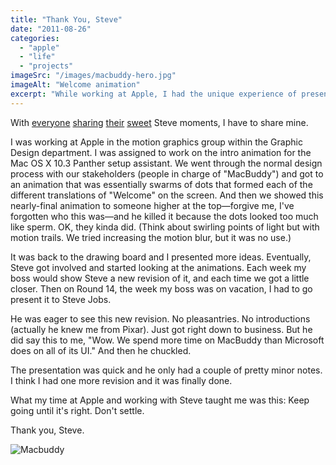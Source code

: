 ```yaml
---
title: "Thank You, Steve"
date: "2011-08-26"
categories: 
  - "apple"
  - "life"
  - "projects"
imageSrc: "/images/macbuddy-hero.jpg"
imageAlt: "Welcome animation"
excerpt: "While working at Apple, I had the unique experience of presenting the Mac OS X Panther setup animation directly to Steve Jobs. After 14 rounds of revisions, his dedication to perfection taught me an invaluable lesson: Keep going until it's right. Don't settle."
---
```


With [everyone](https://plus.google.com/107117483540235115863/posts/gcSStkKxXTw) [sharing](http://blog.precipice.org/youre-the-ones "You're the ones - Marc Hedlund's blog") [their](http://tumblr.davidcairns.org/post/9359368094/so-steve-jobs-has-left-his-role-as-apples-ceo "So, Steve Jobs has left his role as Apple's CEO.... - Talk Dirty to Me, Paul Krugman") [sweet](http://allenpaltrow.tumblr.com/post/9375814057/my-experience-with-jobs-and-apple "My Experience with Jobs and Apple") Steve moments, I have to share mine.

I was working at Apple in the motion graphics group within the Graphic Design department. I was assigned to work on the intro animation for the Mac OS X 10.3 Panther setup assistant. We went through the normal design process with our stakeholders (people in charge of "MacBuddy") and got to an animation that was essentially swarms of dots that formed each of the different translations of "Welcome" on the screen. And then we showed this nearly-final animation to someone higher at the top—forgive me, I've forgotten who this was—and he killed it because the dots looked too much like sperm. OK, they kinda did. (Think about swirling points of light but with motion trails. We tried increasing the motion blur, but it was no use.)

It was back to the drawing board and I presented more ideas. Eventually, Steve got involved and started looking at the animations. Each week my boss would show Steve a new revision of it, and each time we got a little closer. Then on Round 14, the week my boss was on vacation, I had to go present it to Steve Jobs.

He was eager to see this new revision. No pleasantries. No introductions (actually he knew me from Pixar). Just got right down to business. But he did say this to me, "Wow. We spend more time on MacBuddy than Microsoft does on all of its UI." And then he chuckled.

The presentation was quick and he only had a couple of pretty minor notes. I think I had one more revision and it was finally done.

What my time at Apple and working with Steve taught me was this: Keep going until it's right. Don't settle.

Thank you, Steve.

![Macbuddy](/images/macbuddy.jpg)
